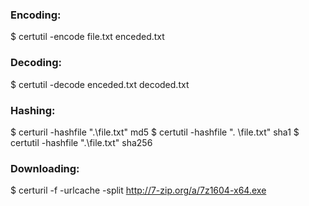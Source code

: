 ### Encoding:
$ certutil -encode file.txt enceded.txt
### Decoding:
$ certutil -decode enceded.txt decoded.txt
### Hashing:
$ certuril -hashfile ".\file.txt" md5
$ certutil -hashfile ". \file.txt" sha1
$ certutil -hashfile ".\file.txt" sha256
### Downloading:
$ certuril -f -urlcache -split http://7-zip.org/a/7z1604-x64.exe